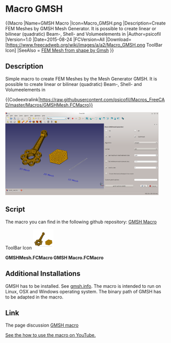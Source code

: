 # Macro GMSH

  {{Macro
|Name=GMSH Macro
|Icon=Macro_GMSH.png
|Description=Create FEM Meshes by GMSH Mesh Generator. It is possible to create linear or bilinear (quadratic) Beam-, Shell- and Volumeelements in
|Author=psicofil
|Version=1.0
|Date=2015-08-24
|FCVersion=All
|Download=[https://www.freecadweb.org/wiki/images/a/a2/Macro_GMSH.png ToolBar Icon]
|SeeAlso = [FEM Mesh from shape by Gmsh](FEM_MeshGmshFromShape.md)
}}

## Description

Simple macro to create FEM Meshes by the Mesh Generator GMSH. It is possible to create linear or bilinear (quadratic) Beam-, Shell- and Volumeelements in 


{{Codeextralink|https://raw.githubusercontent.com/psicofil/Macros_FreeCAD/master/Macros/GMSHMesh.FCMacro}}

<img alt="GMSH" src=images/Macro_GMSH00.png  style="width:480px;">



## Script

The macro you can find in the following github repository: [GMSH Macro](https://github.com/psicofil/Macros_FreeCAD/blob/master/Macros/GMSHMesh.FCMacro)

 ToolBar Icon ![](images/Macro_GMSH.png )

**GMSHMesh.FCMacro GMSH Macro.FCMacro**



## Additional Installations 

GMSH has to be installed. See [gmsh.info](http://gmsh.info/). The macro is intended to run on Linux, OSX and Windows operating system. The binary path of GMSH has to be adapted in the macro.

## Link

The page discussion [GMSH macro](http://forum.freecadweb.org/viewtopic.php?t=11182)

[See the how to use the macro on YouTube.](https://www.youtube.com/watch?v=ZcG5EEUe3yc)  
